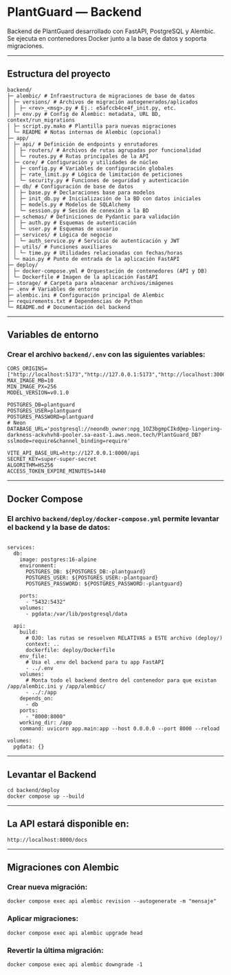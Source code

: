 # PlantGuard — Backend

Backend de PlantGuard desarrollado con FastAPI, PostgreSQL y Alembic.  
Se ejecuta en contenedores Docker junto a la base de datos y soporta migraciones.

---
## Estructura del proyecto

```
backend/
├─ alembic/ # Infraestructura de migraciones de base de datos
│ ├─ versions/ # Archivos de migración autogenerados/aplicados
│ │ ├─ <rev>_<msg>.py # Ej.: e5afccb4ce4f_init.py, etc.
│ ├─ env.py # Config de Alembic: metadata, URL BD, context/run_migrations
│ ├─ script.py.mako # Plantilla para nuevas migraciones
│ └─ README # Notas internas de Alembic (opcional)
├─ app/
│ ├─ api/ # Definición de endpoints y enrutadores
│ │ ├─ routers/ # Archivos de rutas agrupadas por funcionalidad
│ │ └─ routes.py # Rutas principales de la API
│ ├─ core/ # Configuración y utilidades de núcleo
│ │ ├─ config.py # Variables de configuración globales
│ │ ├─ rate_limit.py # Lógica de limitación de peticiones
│ │ └─ security.py # Funciones de seguridad y autenticación
│ ├─ db/ # Configuración de base de datos
│ │ ├─ base.py # Declaraciones base para modelos
│ │ ├─ init_db.py # Inicialización de la BD con datos iniciales
│ │ ├─ models.py # Modelos de SQLAlchemy
│ │ └─ session.py # Sesión de conexión a la BD
│ ├─ schemas/ # Definiciones de Pydantic para validación
│ │ ├─ auth.py # Esquemas de autenticación
│ │ └─ user.py # Esquemas de usuario
│ ├─ services/ # Lógica de negocio
│ │ └─ auth_service.py # Servicio de autenticación y JWT
│ ├─ utils/ # Funciones auxiliares
│ │ └─ time.py # Utilidades relacionadas con fechas/horas
│ └─ main.py # Punto de entrada de la aplicación FastAPI
├─ deploy/
│ ├─ docker-compose.yml # Orquestación de contenedores (API y DB)
│ └─ Dockerfile # Imagen de la aplicación FastAPI
├─ storage/ # Carpeta para almacenar archivos/imágenes
├─ .env # Variables de entorno
├─ alembic.ini # Configuración principal de Alembic
├─ requirements.txt # Dependencias de Python
└─ README.md # Documentación del backend
```
---
## Variables de entorno

### Crear el archivo `backend/.env` con las siguientes variables:

```
CORS_ORIGINS=["http://localhost:5173","http://127.0.0.1:5173","http://localhost:3000"]
MAX_IMAGE_MB=10
MIN_IMAGE_PX=256
MODEL_VERSION=v0.1.0

POSTGRES_DB=plantguard
POSTGRES_USER=plantguard
POSTGRES_PASSWORD=plantguard
# Neon
DATABASE_URL='postgresql://neondb_owner:npg_1OZ3bgmpCIkd@ep-lingering-darkness-ackvhvh8-pooler.sa-east-1.aws.neon.tech/PlantGuard_DB?sslmode=require&channel_binding=require'

VITE_API_BASE_URL=http://127.0.0.1:8000/api
SECRET_KEY=super-super-secret
ALGORITHM=HS256
ACCESS_TOKEN_EXPIRE_MINUTES=1440

```

---

## Docker Compose

### El archivo `backend/deploy/docker-compose.yml` permite levantar el backend y la base de datos:


```

services:
  db:
    image: postgres:16-alpine
    environment:
      POSTGRES_DB: ${POSTGRES_DB:-plantguard}
      POSTGRES_USER: ${POSTGRES_USER:-plantguard}
      POSTGRES_PASSWORD: ${POSTGRES_PASSWORD:-plantguard}
  
    ports:
      - "5432:5432"
    volumes:
      - pgdata:/var/lib/postgresql/data

  api:
    build:
      # OJO: las rutas se resuelven RELATIVAS a ESTE archivo (deploy/)
      context: ..
      dockerfile: deploy/Dockerfile
    env_file:
      # Usa el .env del backend para tu app FastAPI
      - ../.env
    volumes:
      # Monta todo el backend dentro del contenedor para que existan /app/alembic.ini y /app/alembic/
      - ../:/app
    depends_on:
      - db
    ports:
      - "8000:8000"
    working_dir: /app
    command: uvicorn app.main:app --host 0.0.0.0 --port 8000 --reload

volumes:
  pgdata: {}

```

---

## Levantar el Backend

```
cd backend/deploy
docker compose up --build
```

---

## La API estará disponible en:

```
http://localhost:8000/docs
```

---

## Migraciones con Alembic

### Crear nueva migración:

```
docker compose exec api alembic revision --autogenerate -m "mensaje"
```

### Aplicar migraciones:

```
docker compose exec api alembic upgrade head
```

### Revertir la última migración:

```
docker compose exec api alembic downgrade -1

```

